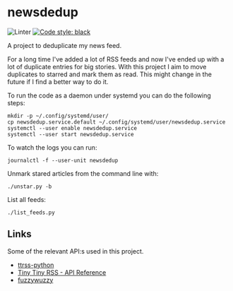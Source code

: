 # newsdedup

![Linter](https://github.com/reuteras/newsdedup/workflows/Linter/badge.svg)
[![Code style: black](https://img.shields.io/badge/code%20style-black-000000.svg)](https://github.com/psf/black)


A project to deduplicate my news feed.

For a long time I've added a lot of RSS feeds and now I've ended up with a lot
of duplicate entries for big stories. With this project I aim to move duplicates
to starred and mark them as read. This might change in the future if I find a
better way to do it.

To run the code as a daemon under systemd you can do the following steps:

    mkdir -p ~/.config/systemd/user/
    cp newsdedup.service.default ~/.config/systemd/user/newsdedup.service
    systemctl --user enable newsdedup.service
    systemctl --user start newsdedup.service

To watch the logs you can run:

    journalctl -f --user-unit newsdedup

Unmark stared articles from the command line with:

    ./unstar.py -b

List all feeds:

    ./list_feeds.py

## Links

Some of the relevant API:s used in this project.

* [ttrss-python](http://ttrss-python.readthedocs.org/en/latest/)
* [Tiny Tiny RSS - API Reference](https://tt-rss.org/wiki/ApiReference)
* [fuzzywuzzy](https://github.com/seatgeek/fuzzywuzzy)
